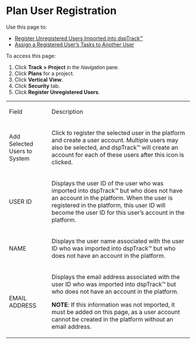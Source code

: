 # Plan User Registration

<div class="use">

Use this page to:

  - [Register Unregistered Users Imported into
    dspTrack™](../Use_Cases/Register_Unregistered_Users_Imprtd_dspTrack.htm)
  - [Assign a Registered User’s Tasks to Another
    User](../Use_Cases/Assign_Registered_User_Tasks_Another_User.htm)

</div>

To access this page:

1.  Click <span style="font-weight: bold;">Track \>
    </span><span style="font-family: Arial, sans-serif;">**Project** in
    the *Navigation* pane.</span>
2.  Click **Plans** for a project.
3.  Click **Vertical** **View**.
4.  Click **Security** tab.
5.  Click **Register Unregistered Users**.

<table>
<tbody>
<tr class="odd">
<td><p>Field</p></td>
<td><p>Description</p></td>
</tr>
<tr class="even">
<td><p>Add Selected Users to System</p></td>
<td><p>Click to register the selected user in the platform and create a user account. Multiple users may also be selected, and dspTrack™ will create an account for each of these users after this icon is clicked.</p></td>
</tr>
<tr class="odd">
<td><p>USER ID</p></td>
<td><p>Displays the user ID of the user who was imported into dspTrack™ but who does not have an account in the platform. When the user is registered in the platform, this user ID will become the user ID for this user’s account in the platform.</p></td>
</tr>
<tr class="even">
<td><p>NAME</p></td>
<td><p>Displays the user name associated with the user ID who was imported into dspTrack™ but who does not have an account in the platform.</p></td>
</tr>
<tr class="odd">
<td><p>EMAIL ADDRESS</p></td>
<td><p>Displays the email address associated with the user ID who was imported into dspTrack™ but who does not have an account in the platform.</p>
<p><strong>NOTE</strong>: If this information was not imported, it must be added on this page, as a user account cannot be created in the platform without an email address.</p></td>
</tr>
</tbody>
</table>
